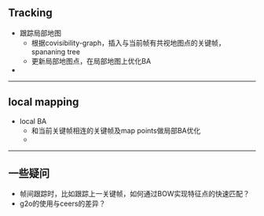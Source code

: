 ## Tracking

+ 跟踪局部地图
  + 根据covisibility-graph，插入与当前帧有共视地图点的关键帧，spananing tree 
  + 更新局部地图点，在局部地图上优化BA
+ 

_________________

## local mapping

+ local BA
  + 和当前关键帧相连的关键帧及map points做局部BA优化
  + 





_________

## 一些疑问

+ 帧间跟踪时，比如跟踪上一关键帧，如何通过BOW实现特征点的快速匹配？
+ g2o的使用与ceers的差异？